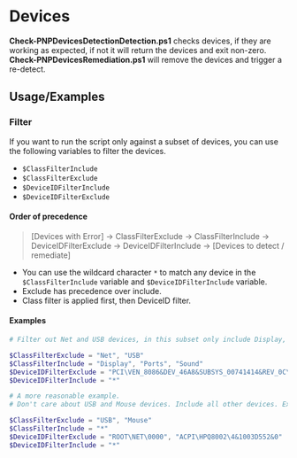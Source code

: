 # Devices

**Check-PNPDevicesDetectionDetection.ps1** checks devices, if they are working as expected, if not it will return the devices and exit non-zero.
**Check-PNPDevicesRemediation.ps1** will remove the devices and trigger a re-detect.

## Usage/Examples

### Filter

If you want to run the script only against a subset of devices, you can use the following variables to filter the devices.

- ```$ClassFilterInclude```
- ```$ClassFilterExclude```
- ```$DeviceIDFilterInclude```
- ```$DeviceIDFilterExclude```

#### Order of precedence

> [Devices with Error] -> ClassFilterExclude -> ClassFilterInclude -> DeviceIDFilterExclude -> DeviceIDFilterInclude -> [Devices to detect / remediate]

- You can use the wildcard character `*` to match any device in the ```$ClassFilterInclude``` variable and ```$DeviceIDFilterInclude``` variable.
- Exclude has precedence over include.
- Class filter is applied first, then DeviceID filter.

#### Examples

```powershell
# Filter out Net and USB devices, in this subset only include Display, Ports and Sound devices. Then exclude the PCI\VEN_8086&DEV_46A8&SUBSYS_00741414&REV_0C\3&11583659&0&10 and ACPI\PNP0C02\5 devices.

$ClassFilterExclude = "Net", "USB"
$ClassFilterInclude = "Display", "Ports", "Sound"
$DeviceIDFilterExclude = "PCI\VEN_8086&DEV_46A8&SUBSYS_00741414&REV_0C\3&11583659&0&10", "ACPI\PNP0C02\5"
$DeviceIDFilterInclude = "*"
```

```powershell
# A more reasonable example.
# Don't care about USB and Mouse devices. Include all other devices. Exclude the Cisco AnyConnect VPN device and PS/2 Keyboard.

$ClassFilterExclude = "USB", "Mouse"
$ClassFilterInclude = "*"
$DeviceIDFilterExclude = "ROOT\NET\0000", "ACPI\HPQ8002\4&1003D552&0"
$DeviceIDFilterInclude = "*"
```
